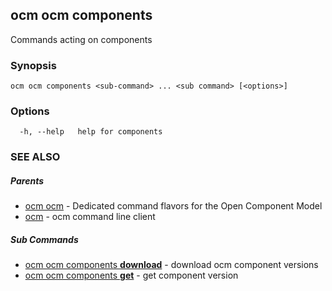 ## ocm ocm components

Commands acting on components

### Synopsis

```
ocm ocm components <sub-command> ... <sub command> [<options>]
```

### Options

```
  -h, --help   help for components
```

### SEE ALSO

##### Parents

* [ocm ocm](ocm_ocm.md)	 - Dedicated command flavors for the Open Component Model
* [ocm](ocm.md)	 - ocm command line client


##### Sub Commands

* [ocm ocm components <b>download</b>](ocm_ocm_components_download.md)	 - download ocm component versions
* [ocm ocm components <b>get</b>](ocm_ocm_components_get.md)	 - get component version

